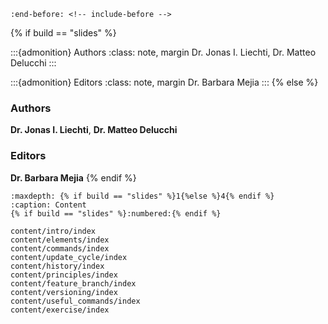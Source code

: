 ```{include} ../README.md
:end-before: <!-- include-before -->
```


{% if build == "slides" %}
<!-- <p style="font-size: 0.9em;"><strong>Dr. Jonas I. Liechti</strong><br>
<strong>Dr. Matteo Delucchi</strong></p> -->
:::{admonition} Authors
:class: note, margin
Dr. Jonas I. Liechti, 
Dr. Matteo Delucchi
:::

:::{admonition} Editors
:class: note, margin
Dr. Barbara Mejia
:::
{% else %}
### Authors

**Dr. Jonas I. Liechti**, 
**Dr. Matteo Delucchi**

### Editors

**Dr. Barbara Mejia**
{% endif %}


```{toctree} 
:maxdepth: {% if build == "slides" %}1{%else %}4{% endif %}
:caption: Content
{% if build == "slides" %}:numbered:{% endif %}

content/intro/index
content/elements/index
content/commands/index
content/update_cycle/index
content/history/index
content/principles/index
content/feature_branch/index
content/versioning/index
content/useful_commands/index
content/exercise/index
```
